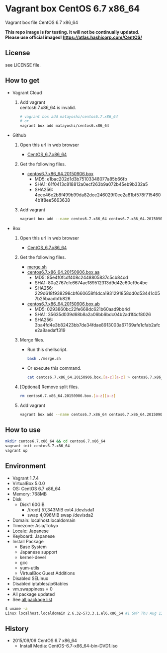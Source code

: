 Vagrant box CentOS 6.7 x86_64
=============================

Vagrant box file CentOS 6.7 x86_64

**This repo image is for testing. It will not be continually updated.**  
**Please use official images! https://atlas.hashicorp.com/CentOS/**  

License
-------

see LICENSE file.

How to get
----------

- Vagrant Cloud
    1. Add vagrant  
        centos6.7.x86_64 is invalid.

        ```bash
        # vagrant box add matayoshi/centos6.7.x86_64
        # or
        vagrant box add matayoshi/centos6.x86_64
        ```
- Github
    1. Open this url in web browser
        - [CentOS\_6.7.x86\_64](https://github.com/matayoshi/vagrant_boxes/releases/tag/v1.1.0)
    2. Get the following files.
        - [centos6.7.x86\_64.20150906.box](https://github.com/matayoshi/vagrant_boxes/releases/download/v1.1.0/centos6.7.x86_64.20150906.box)
            - MD5:    e1bac202d1d3b75103348077a85b66fb
            - SHA1:   61f0413c818812a0ecf263b9a072b45eb9b332a5
            - SHA256: 4ece46e2b8f499b99da82dee246029f0ee2a81bf578f7154604b1f8ee5663638
    3. Add vagrant

        ```bash
        vagrant box add --name centos6.7.x86_64 centos6.7.x86_64.20150906.box
        ```
- Box
    1. Open this url in web browser
        - [CentOS\_6.7.x86\_64](https://app.box.com/s/1lb5i0yhnnjc4z50n9j14dwcwdsudb6r)
    2. Get the following files.
        - [merge.sh](https://app.box.com/s/7a3ta22nm7hf8jmagsvpygf12o4v7ubg)
        - [centos6.7.x86\_64.20150906.box.aa](https://app.box.com/s/iatwi7a4xuzgnggrjaast1vdhuepvjgk)
            - MD5:    85e4f0fcdf408c2448805837c5cb84cd
            - SHA1:   80a2767cfc6674ae189512313d9d42c60cf9c4be
            - SHA256: 229d618f938298cbf660658f4dca1931291858dd0d53441c057b25baadbfb826
        - [centos6.7.x86\_64.20150906.box.ab](https://app.box.com/s/zjgoh9rxu7ckqu4kaed4u29zqsxg17np)
            - MD5:    0293860bc22fe668dc621b60aad9bb4d
            - SHA1:   35635d039d68b8a2a06bb6bdc04b2ad1f4cf8026
            - SHA256: 3ba4fd4e3b82423bb7de34fdae8913003a67169afe1cfab2afce2a8aedaff319
    3. Merge files.
        - Run this shellscript.

            ```bash
            bash ./merge.sh
            ```
        - Or execute this command.

            ```bash
            cat centos6.7.x86_64.20150906.box.[a-z][a-z] > centos6.7.x86_64.20150906.box
            ```
    4. [Optional] Remove split files.

        ```bash
        rm centos6.7.x86_64.20150906.box.[a-z][a-z]
        ```
    5. Add vagrant

        ```bash
        vagrant box add --name centos6.7.x86_64 centos6.7.x86_64.20150906.box
        ```

How to use
----------

```bash
mkdir centos6.7.x86_64 && cd centos6.7.x86_64
vagrant init centos6.7.x86_64
vagrant up
```

Environment
-----------

- Vagrant 1.7.4
- VirtualBox 5.0.0
- OS:       CentOS 6.7 x86_64
- Memory:   768MB
- Disk
    - Disk1 60GiB
        - /(root) 57,343MiB ext4 /dev/sda1
        - swap     4,096MiB swap /dev/sda2
- Domain:   localhost.localdomain
- Timezone: Asia/Tokyo
- Locale:   Japanese
- Keyboard: Japanese
- Install Package
    - Base System
    - Japanese support
    - kernel-devel
    - gcc
    - yum-utils
    - VirtualBox Guest Additions
- Disabled SELinux
- Disabled iptables/ip6tables
- vm.swappiness = 0
- All package updated
- See [all package list](./PACKAGE_LIST)

```bash
$ uname -a
Linux localhost.localdomain 2.6.32-573.3.1.el6.x86_64 #1 SMP Thu Aug 13 22:55:16 UTC 2015 x86_64 x86_64 x86_64 GNU/Linux
```

History
-------

- 2015/09/06 CentOS 6.7 x86\_64
    - Install Media: CentOS-6.7-x86\_64-bin-DVD1.iso
